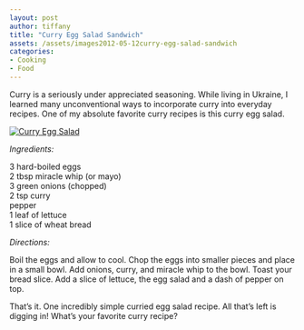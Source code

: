 ```yaml
---
layout: post
author: tiffany
title: "Curry Egg Salad Sandwich"
assets: /assets/images2012-05-12curry-egg-salad-sandwich
categories: 
- Cooking
- Food
---
```


Curry is a seriously under appreciated seasoning. While living in Ukraine, I learned many unconventional ways to incorporate curry into everyday recipes. One of my absolute favorite curry recipes is this curry egg salad.

[![](jekyll_uploads/2012/05/DSC_0041-001-575x381.jpg "Curry Egg Salad")](http://www.sweetpeonies.com/2012/05/curry-egg-salad-sandwich/dsc_0041-001/)

_Ingredients:_

3 hard-boiled eggs  
2 tbsp miracle whip (or mayo)  
3 green onions (chopped)  
2 tsp curry  
pepper  
1 leaf of lettuce  
1 slice of wheat bread

_Directions:_

Boil the eggs and allow to cool. Chop the eggs into smaller pieces and place in a small bowl. Add onions, curry, and miracle whip to the bowl. Toast your bread slice. Add a slice of lettuce, the egg salad and a dash of pepper on top.

That’s it. One incredibly simple curried egg salad recipe. All that’s left is digging in! What’s your favorite curry recipe?